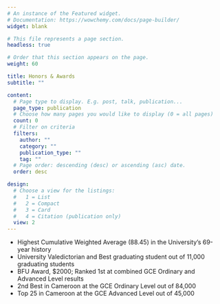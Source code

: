 ```yaml
---
# An instance of the Featured widget.
# Documentation: https://wowchemy.com/docs/page-builder/
widget: blank

# This file represents a page section.
headless: true

# Order that this section appears on the page.
weight: 60

title: Honors & Awards
subtitle: ""

content:
  # Page type to display. E.g. post, talk, publication...
  page_type: publication
  # Choose how many pages you would like to display (0 = all pages)
  count: 0
  # Filter on criteria
  filters:
    author: ""
    category: ""
    publication_type: ""
    tag: ""
  # Page order: descending (desc) or ascending (asc) date.
  order: desc

design:
  # Choose a view for the listings:
  #   1 = List
  #   2 = Compact
  #   3 = Card
  #   4 = Citation (publication only)
  view: 2
---
```


- Highest Cumulative Weighted Average (88.45) in the University’s 69-year history
- University Valedictorian and Best graduating student out of 11,000 graduating students 
- BFU Award, $2000; Ranked 1st at combined GCE Ordinary and Advanced Level results
- 2nd Best in Cameroon at the GCE Ordinary Level out of 84,000 
- Top 25 in Cameroon at the GCE Advanced Level out of 45,000 
